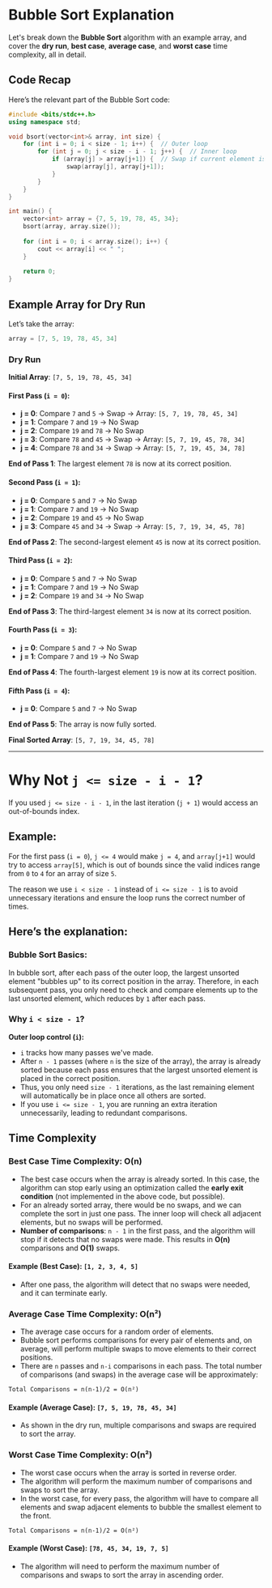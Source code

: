 
# Bubble Sort Explanation

Let's break down the **Bubble Sort** algorithm with an example array, and cover the **dry run**, **best case**, **average case**, and **worst case** time complexity, all in detail.

## Code Recap

Here’s the relevant part of the Bubble Sort code:

```cpp
#include <bits/stdc++.h>
using namespace std;

void bsort(vector<int>& array, int size) {
    for (int i = 0; i < size - 1; i++) {  // Outer loop
        for (int j = 0; j < size - i - 1; j++) {  // Inner loop
            if (array[j] > array[j+1]) {  // Swap if current element is greater
                swap(array[j], array[j+1]);
            }
        }
    }
}

int main() {
    vector<int> array = {7, 5, 19, 78, 45, 34};
    bsort(array, array.size());
    
    for (int i = 0; i < array.size(); i++) {
        cout << array[i] << " ";
    }
    
    return 0;
}
```

## Example Array for Dry Run

Let’s take the array:

```cpp
array = [7, 5, 19, 78, 45, 34]
```

### Dry Run

**Initial Array**: `[7, 5, 19, 78, 45, 34]`

#### First Pass (`i = 0`):
- **j = 0**: Compare `7` and `5` → Swap → Array: `[5, 7, 19, 78, 45, 34]`
- **j = 1**: Compare `7` and `19` → No Swap
- **j = 2**: Compare `19` and `78` → No Swap
- **j = 3**: Compare `78` and `45` → Swap → Array: `[5, 7, 19, 45, 78, 34]`
- **j = 4**: Compare `78` and `34` → Swap → Array: `[5, 7, 19, 45, 34, 78]`

**End of Pass 1**: The largest element `78` is now at its correct position.

#### Second Pass (`i = 1`):
- **j = 0**: Compare `5` and `7` → No Swap
- **j = 1**: Compare `7` and `19` → No Swap
- **j = 2**: Compare `19` and `45` → No Swap
- **j = 3**: Compare `45` and `34` → Swap → Array: `[5, 7, 19, 34, 45, 78]`

**End of Pass 2**: The second-largest element `45` is now at its correct position.

#### Third Pass (`i = 2`):
- **j = 0**: Compare `5` and `7` → No Swap
- **j = 1**: Compare `7` and `19` → No Swap
- **j = 2**: Compare `19` and `34` → No Swap

**End of Pass 3**: The third-largest element `34` is now at its correct position.

#### Fourth Pass (`i = 3`):
- **j = 0**: Compare `5` and `7` → No Swap
- **j = 1**: Compare `7` and `19` → No Swap

**End of Pass 4**: The fourth-largest element `19` is now at its correct position.

#### Fifth Pass (`i = 4`):
- **j = 0**: Compare `5` and `7` → No Swap

**End of Pass 5**: The array is now fully sorted.

**Final Sorted Array**: `[5, 7, 19, 34, 45, 78]`

---
# Why Not `j <= size - i - 1`?

If you used `j <= size - i - 1`, in the last iteration (`j + 1`) would access an out-of-bounds index.

## Example:
For the first pass (`i = 0`), `j <= 4` would make `j = 4`, and `array[j+1]` would try to access `array[5]`, which is out of bounds since the valid indices range from `0` to `4` for an array of size `5`.

The reason we use `i < size - 1` instead of `i <= size - 1` is to avoid unnecessary iterations and ensure the loop runs the correct number of times.

## Here’s the explanation:

### Bubble Sort Basics:
In bubble sort, after each pass of the outer loop, the largest unsorted element "bubbles up" to its correct position in the array. Therefore, in each subsequent pass, you only need to check and compare elements up to the last unsorted element, which reduces by `1` after each pass.

### Why `i < size - 1`?
**Outer loop control (`i`):**

- `i` tracks how many passes we've made.
- After `n - 1` passes (where `n` is the size of the array), the array is already sorted because each pass ensures that the largest unsorted element is placed in the correct position.
- Thus, you only need `size - 1` iterations, as the last remaining element will automatically be in place once all others are sorted.
- If you use `i <= size - 1`, you are running an extra iteration unnecessarily, leading to redundant comparisons.

## Time Complexity

### **Best Case Time Complexity**: O(n)

- The best case occurs when the array is already sorted. In this case, the algorithm can stop early using an optimization called the **early exit condition** (not implemented in the above code, but possible).
- For an already sorted array, there would be no swaps, and we can complete the sort in just one pass. The inner loop will check all adjacent elements, but no swaps will be performed.
- **Number of comparisons**: `n - 1` in the first pass, and the algorithm will stop if it detects that no swaps were made. This results in **O(n)** comparisons and **O(1)** swaps.

#### Example (Best Case): `[1, 2, 3, 4, 5]`

- After one pass, the algorithm will detect that no swaps were needed, and it can terminate early.

### **Average Case Time Complexity**: O(n²)

- The average case occurs for a random order of elements.
- Bubble sort performs comparisons for every pair of elements and, on average, will perform multiple swaps to move elements to their correct positions.
- There are `n` passes and `n-i` comparisons in each pass. The total number of comparisons (and swaps) in the average case will be approximately:

```
Total Comparisons = n(n-1)/2 = O(n²)
```

#### Example (Average Case): `[7, 5, 19, 78, 45, 34]`

- As shown in the dry run, multiple comparisons and swaps are required to sort the array.

### **Worst Case Time Complexity**: O(n²)

- The worst case occurs when the array is sorted in reverse order.
- The algorithm will perform the maximum number of comparisons and swaps to sort the array.
- In the worst case, for every pass, the algorithm will have to compare all elements and swap adjacent elements to bubble the smallest element to the front.

```
Total Comparisons = n(n-1)/2 = O(n²)
```

#### Example (Worst Case): `[78, 45, 34, 19, 7, 5]`

- The algorithm will need to perform the maximum number of comparisons and swaps to sort the array in ascending order.
